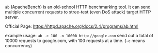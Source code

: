 `ab` (ApacheBench) is an old-school HTTP benchmarking tool. It can send multiple concurrent requests to stree-test (even DoS attack) target HTTP server.

Official Page: https://httpd.apache.org/docs/2.4/programs/ab.html

example usage: `ab -c 100 -n 10000 http://google.com` send out a total of 10000 requests to google.com, with 100 requests at a time. (`-c` means concurrency)
